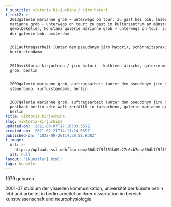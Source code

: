 ```yaml
---
f_subtitle: viktoria kirjuchina / jiro hatori
f_text2: >-
  2013galerie marianne grob – unterwegs on tour: zu gast bei b16, luzerngalerie
  marianne grob - unterwegs on tour: zu gast im kulturzentrum am münster,
  gewölbekeller, konstanz galerie marianne grob – unterwegs on tour: zu gast bei
  der galerie bmb, amsterdam


  2011auftragsarbeit (unter dem pseudonym jiro hatori), schönheitspraxis,
  kurfürstendamm


  2010«viktoria kirjuchina / jiro hatori - kathleen alisch», galerie marianne
  grob, berlin


  2009galerie marianne grob, auftragsarbeit (unter dem pseudonym jiro hatori),
  steuerbüro, kurfürstendamm, berlin


  2007galerie marianne grob, auftragsarbeit (unter dem pseudonym jiro hatori),
  postbank berlin «die welt zerfällt in tatsachen», galerie marianne grob,
  berlin
title: viktoria kirjuchina
slug: viktoria-kirjuchina
updated-on: '2021-03-07T17:16:03.357Z'
created-on: '2021-02-21T14:11:24.089Z'
published-on: '2022-09-26T14:58:58.838Z'
f_image:
  url: >-
    https://uploads-ssl.webflow.com/60db7f9f151b09c27c0cb7da/60db7f9f151b091e230cba49_kirjuchina%20%3A%20jiro%20hatori.jpg
  alt: null
layout: '[kunstler].html'
tags: kunstler
---
```


1979 geboren

2001-07 studium der visuellen kommunikation, universität der künste berlin lebt und arbeitet in berlin arbeitet an ihrer dissertation im bereich kunstwissenschaft und neurophysiologie
